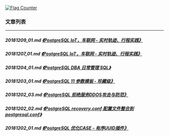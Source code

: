 <a rel="nofollow" href="http://info.flagcounter.com/h9V1"  ><img src="http://s03.flagcounter.com/count/h9V1/bg_FFFFFF/txt_000000/border_CCCCCC/columns_2/maxflags_12/viewers_0/labels_0/pageviews_0/flags_0/"  alt="Flag Counter"  border="0"  ></a>  
  
### 文章列表  
----  
##### 20181209_01.md   [《PostgreSQL IoT，车联网 - 实时轨迹、行程实践》](20181209_01.md)  
##### 20181207_01.md   [《PostgreSQL IoT，车联网 - 实时轨迹、行程实践》](20181207_01.md)  
##### 20181204_01.md   [《PostgreSQL DBA 日常管理 SQL》](20181204_01.md)  
##### 20181203_01.md   [《PostgreSQL 11 参数模板 - 珍藏级》](20181203_01.md)  
##### 20181202_03.md   [《PostgreSQL 拒绝服务DDOS攻击与防范》](20181202_03.md)  
##### 20181202_02.md   [《PostgreSQL recovery.conf 配置文件整合到 postgresql.conf》](20181202_02.md)  
##### 20181202_01.md   [《PostgreSQL 优化CASE - 有序UUID插件》](20181202_01.md)  
